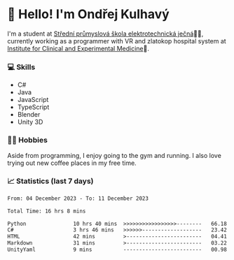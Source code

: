 # 👋 Hello! I'm Ondřej Kulhavý

I'm a student at [Střední průmyslová škola elektrotechnická ječná](https://www.spsejecna.cz/)👨‍🎓, currently working as a programmer with VR and zlatokop hospital system at [Institute for Clinical and Experimental Medicine](https://www.ikem.cz/en/)🏥.

### 💻 Skills
- C#
- Java
- JavaScript
- TypeScript
- Blender
- Unity 3D

### 🏋️‍♂️ Hobbies

Aside from programming, I enjoy going to the gym and running. I also love trying out new coffee places in my free time.

### 📈 Statistics (last 7 days)
<!--START_SECTION:waka-->

```txt
From: 04 December 2023 - To: 11 December 2023

Total Time: 16 hrs 8 mins

Python               10 hrs 40 mins  >>>>>>>>>>>>>>>>>--------   66.18 %
C#                   3 hrs 46 mins   >>>>>>-------------------   23.42 %
HTML                 42 mins         >------------------------   04.41 %
Markdown             31 mins         >------------------------   03.22 %
UnityYaml            9 mins          -------------------------   00.98 %
```

<!--END_SECTION:waka-->



